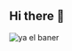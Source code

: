 ## Hi there 👋
![ya el baner](https://github.com/user-attachments/assets/abd8584d-65d7-4b5b-b580-3aa38e6c129b)
<!--
**helicastellanos/Helicastellanos** is a ✨ _special_ ✨ repository because its `README.md` (this file) appears on your GitHub profile.

Here are some ideas to get you started:

- 🔭 I’m currently working on ...
- 🌱 I’m currently learning ...
- 👯 I’m looking to collaborate on ...
- 🤔 I’m looking for help with ...
- 💬 Ask me about ...
- 📫 How to reach me: ...
- 😄 Pronouns: ...
- ⚡ Fun fact: ...
-->
